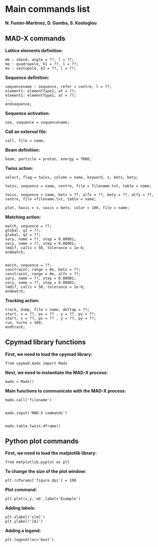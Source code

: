 # Main commands list

**N. Fuster-Marti­nez, D. Gamba, S. Kostoglou** 

## MAD-X commands

**Lattice elements definition:**
        
    mb : sbend, angle = ??, l = ??; 
    mq : quadrupole, k1 = ??, l = ??;
    ms : sextupole, k2 = ??, l = ??;

**Sequence definition:**

    sequencename : sequence, refer = centre, l = ??;
    element1: elementType1, at = ??;
    element1: elementType1, at = ??;
    ...
    endsequence;

**Sequence activation:**

    use, sequence = sequencename;

**Call an external file:**

    call, file = name;

**Beam definition:**

    beam, particle = proton, energy = 7000;

**Twiss action:**

    select, flag = twiss, column = name, keyword, s, betx, bety;
    
	twiss, sequence = name, centre, file = filename.txt, table = name;
    
    twiss, sequence = name, betx = ??, alfx = ??, bety = ??, alfy = ??, centre, file =filename.txt, table = name;
    
    plot, haxis = s, vaxis = betx, color = 100, file = name;
   
**Matching action:**

	match, sequence = ??;
	global, q1 = ??;
	global, q2 = ??;
	vary, name = ??, step = 0.00001;
	vary, name = ??, step = 0.00001;
	lmdif, calls = 50, tolerance = 1e-6;
	endmatch;

	
	match, sequence = ??;
	constraint, range = #e, betx = ??;
	constraint, range = #e, alfx = ??;
	vary, name = ??, step = 0.00001;
	vary, name = ??, step = 0.00001;
	lmdif, calls = 50, tolerance = 1e-6;
	endmatch;


**Tracking action:**

	track, dump, file = name, deltap = ??;
	start, x = ??, px = ?? , y = ??, py = ??;
	start, x = ??, px = ?? , y = ??, py = ??;
	run, turns = 100;
    endtrack;   

        
## Cpymad library functions

**First, we need to load the cpymad library:**
	
	from cpymad.madx import Madx
	
**Next, we need to instantiate the MAD-X process:**
 	
	madx = Madx()
  	
**Main functions to communicate with the MAD-X process:**

	madx.call('filename')
	
	
	madx.input('MAD-X commands')
	
	
	madx.table.twiss.dframe()
 
## Python plot commands

**First, we need to load the matplotlib library:**
    
    from matplotlib.pyplot as plt 

**To change the size of the plot window:**

	plt.rcParams['figure.dpi'] = 100

**Plot command:**

	plt.plot(x,y,'ob',label='Example')

**Adding labels:**

	plt.xlabel('s[m]')
	plt.ylabel('[m]')
	
**Adding a legend:**

	plt.legend(loc='best')     
